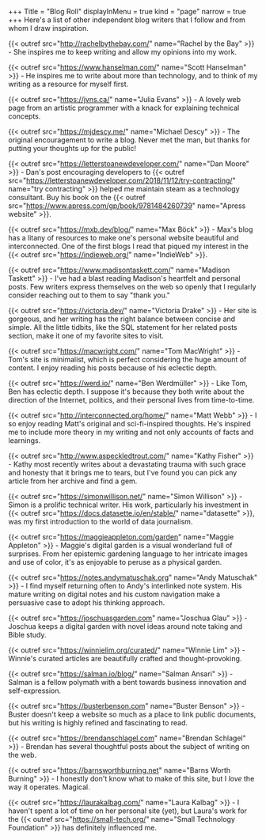 +++
Title = "Blog Roll"
displayInMenu = true
kind = "page"
narrow = true
+++
Here's a list of other independent blog writers that I follow and from whom I draw inspiration.

{{< outref src="http://rachelbythebay.com/" name="Rachel by the Bay" >}} - She inspires me to keep writing and allow my opinions into my work.

{{< outref src="https://www.hanselman.com/" name="Scott Hanselman" >}} - He inspires me to write about more than technology, and to think of my writing as a resource for myself first.

{{< outref src="https://jvns.ca/" name="Julia Evans" >}} - A lovely web page from an artistic programmer with a knack for explaining technical concepts.

{{< outref src="https://mjdescy.me/" name="Michael Descy" >}} - The original encouragement to write a blog. Never met the man, but thanks for putting your thoughts up for the public!

{{< outref src="https://letterstoanewdeveloper.com/" name="Dan Moore" >}} - Dan's post encouraging developers to {{< outref src="https://letterstoanewdeveloper.com/2018/11/12/try-contracting/" name="try contracting" >}} helped me maintain steam as a technology consultant. Buy his book on the {{< outref src="https://www.apress.com/gp/book/9781484260739" name="Apress website" >}}.

{{< outref src="https://mxb.dev/blog/" name="Max Böck" >}} - Max's blog has a litany of resources to make one's personal website beautiful and interconnected. One of the first blogs I read that piqued my interest in the {{< outref src="https://indieweb.org/" name="IndieWeb" >}}.

{{< outref src="https://www.madisontaskett.com/" name="Madison Taskett" >}} - I've had a blast reading Madison's heartfelt and personal posts. Few writers express themselves on the web so openly that I regularly consider reaching out to them to say "thank you."

{{< outref src="https://victoria.dev/" name="Victoria Drake" >}} - Her site is gorgeous, and her writing has the right balance between concise and simple. All the little tidbits, like the SQL statement for her related posts section, make it one of my favorite sites to visit.

{{< outref src="https://macwright.com/" name="Tom MacWright" >}} - Tom's site is minimalist, which is perfect considering the huge amount of content. I enjoy reading his posts because of his eclectic depth.

{{< outref src="https://werd.io/" name="Ben Werdmüller" >}} - Like Tom, Ben has eclectic depth. I suppose it's because they both write about the direction of the Internet, politics, and their personal lives from time-to-time.

{{< outref src="http://interconnected.org/home/" name="Matt Webb" >}} - I so enjoy reading Matt's original and sci-fi-inspired thoughts. He's inspired me to include more theory in my writing and not only accounts of facts and learnings.

{{< outref src="http://www.aspeckledtrout.com/" name="Kathy Fisher" >}} - Kathy most recently writes about a devastating trauma with such grace and honesty that it brings me to tears, but I've found you can pick any article from her archive and find a gem.

{{< outref src="https://simonwillison.net/" name="Simon Willison" >}} - Simon is a prolific technical writer. His work, particularly his investment in {{< outref src="https://docs.datasette.io/en/stable/" name="datasette" >}}, was my first introduction to the world of data journalism.

{{< outref src="https://maggieappleton.com/garden" name="Maggie Appleton" >}} - Maggie's digital garden is a visual wonderland full of surprises. From her epistemic gardening language to her intricate images and use of color, it's as enjoyable to peruse as a physical garden.

{{< outref src="https://notes.andymatuschak.org" name="Andy Matuschak" >}} - I find myself returning often to Andy's interlinked note system. His mature writing on digital notes and his custom navigation make a persuasive case to adopt his thinking approach.

{{< outref src="https://joschuasgarden.com" name="Joschua Glau" >}} - Joschua keeps a digital garden with novel ideas around note taking and Bible study.

{{< outref src="https://winnielim.org/curated/" name="Winnie Lim" >}} - Winnie's curated articles are beautifully crafted and thought-provoking.

{{< outref src="https://salman.io/blog/" name="Salman Ansari" >}} - Salman is a fellow polymath with a bent towards business innovation and self-expression.

{{< outref src="https://busterbenson.com" name="Buster Benson" >}} - Buster doesn't keep a website so much as a place to link public documents, but his writing is highly refined and fascinating to read.

{{< outref src="https://brendanschlagel.com" name="Brendan Schlagel" >}} - Brendan has several thoughtful posts about the subject of writing on the web.

{{< outref src="https://barnsworthburning.net" name="Barns Worth Burning" >}} - I honestly don't know what to make of this site, but I _love_ the way it operates. Magical.

{{< outref src="https://laurakalbag.com/" name="Laura Kalbag" >}} - I haven't spent a lot of time on her personal site (yet), but Laura's work for the {{< outref src="https://small-tech.org/" name="Small Technology Foundation" >}} has definitely influenced me.
